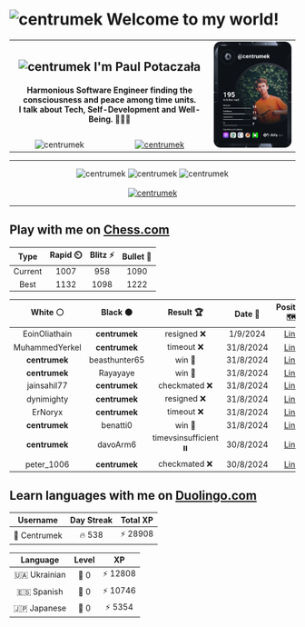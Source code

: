 <h1>
  <img
    src="https://emojis.slackmojis.com/emojis/images/1531849430/4246/blob-sunglasses.gif"
    width="30"
    alt="centrumek"
  />
  Welcome to my world!
</h1>

<table>
  <tbody>
    <tr>
      <td align="center" width="70%" colspan="2">
        <h2>
          <img
            src="https://raw.githubusercontent.com/MartinHeinz/MartinHeinz/master/wave.gif"
            width="30px"
            alt="centrumek"
          />
          I'm Paul Potaczała
        </h2>
        <h4>
          Harmonious Software Engineer finding the consciousness and peace among time units.
          <br/>
          I talk about Tech, Self-Development and Well-Being. 🌿🧘🚀
        </h4>
      </td>
      <td width="30%" rowspan="2">
        <a href="https://app.daily.dev/centrumek">
          <img
            src="./devcard.svg"
            alt="centrumek"
          />
        </a>
      </td>
    </tr>
    <tr align="center">
      <td>
        <img
          src="https://komarev.com/ghpvc/?username=centrumek&label=visitors&color=0e75b6&style=flat"
          alt="centrumek"
        >
      </td>
      <td>
        <a href="https://stackoverflow.com/users/14496012/centrumek">
          <img
            src="https://stackoverflow.com/users/flair/14496012.png?theme=dark"
            alt="centrumek"
          >
        </a>
      </td>
    </tr>
  </tbody>
</table>

---
<div align="center">
  <img 
    src="https://github-readme-stats.vercel.app/api?username=centrumek&show_icons=true&count_private=true&theme=dark&hide_border=true&hide=issues,contribs&bg_color=00000000"
    alt="centrumek"
  />
  <img
    src="https://github-readme-stats.vercel.app/api/top-langs/?username=centrumek&layout=compact&hide_border=true&theme=dark&bg_color=00000000&langs_count=6&exclude_repo=air-statistic-app"
    alt="centrumek"
  />
  <img 
    src="https://github-readme-streak-stats.herokuapp.com?user=centrumek&theme=dark&hide_border=true&background=FFFFFF00"
    alt="centrumek"
  />
  <br/>
  <br/>
  <a href="https://www.buymeacoffee.com/centrumek">
    <img
      src="https://cdn.buymeacoffee.com/buttons/v2/default-orange.png"
      height="50"
      width="210"
      alt="centrumek"
    />
  </a>
</div>

---

## Play with me on [Chess.com](https://www.chess.com/member/centrumek)

<div align="center">
<!--START_SECTION:chessStats-->
<!-- Automatically generated with https://github.com/Balastrong/chess-stats-action -->

| Type | Rapid ⏲️ | Blitz ⚡ | Bullet 🔫 |
|:---:|:---:|:---:|:---:|
| Current | 1007 | 958 | 1090 |
| Best | 1132 | 1098 | 1222 |

| White ⚪ | Black ⚫ | Result 🏆 | Date 📅 | Position 🗺️ | Type 🕕 |
|:---:|:---:|:---:|:---:|:---:|:---:|
| EoinOliathain | **centrumek** | resigned ❌ | 1/9/2024 | <a href="http://www.ee.unb.ca/cgi-bin/tervo/fen.pl?select=6R1/8/1pr5/p2p4/P4p2/1PPK1P1k/8/8 b - -">Link</a> | Bullet |
| MuhammedYerkel | **centrumek** | timeout ❌ | 31/8/2024 | <a href="http://www.ee.unb.ca/cgi-bin/tervo/fen.pl?select=8/8/6Rk/P6p/KP4r1/8/8/8 b - -">Link</a> | Bullet |
| **centrumek** | beasthunter65 | win 🥇 | 31/8/2024 | <a href="http://www.ee.unb.ca/cgi-bin/tervo/fen.pl?select=8/5Q1k/1p3p1p/8/6P1/1P6/7K/R7 b - -">Link</a> | Bullet |
| **centrumek** | Rayayaye | win 🥇 | 31/8/2024 | <a href="http://www.ee.unb.ca/cgi-bin/tervo/fen.pl?select=R6k/5ppp/1p1Np3/8/3rpP2/6P1/2P4P/2K4R b - -">Link</a> | Bullet |
| jainsahil77 | **centrumek** | checkmated ❌ | 31/8/2024 | <a href="http://www.ee.unb.ca/cgi-bin/tervo/fen.pl?select=3r1bnr/pQk1p3/Bp2qp2/4p1p1/8/8/PPP3PP/2KR3R b - -">Link</a> | Bullet |
| dynimighty | **centrumek** | resigned ❌ | 31/8/2024 | <a href="http://www.ee.unb.ca/cgi-bin/tervo/fen.pl?select=r1b4r/pp3Rb1/1kp3B1/3p2Bp/2PP4/1Q2n1P1/PP5P/R5K1 b - -">Link</a> | Bullet |
| ErNoryx | **centrumek** | timeout ❌ | 31/8/2024 | <a href="http://www.ee.unb.ca/cgi-bin/tervo/fen.pl?select=4r3/p2Q4/1k1b4/Bp2q3/8/4P1P1/2P4P/1R4K1 b - -">Link</a> | Bullet |
| **centrumek** | benatti0 | win 🥇 | 31/8/2024 | <a href="http://www.ee.unb.ca/cgi-bin/tervo/fen.pl?select=2k5/p1r4p/1p6/1bR1Bp2/4pP2/4P1P1/P4K1P/8 b - -">Link</a> | Bullet |
| **centrumek** | davoArm6 | timevsinsufficient ⏸️ | 30/8/2024 | <a href="http://www.ee.unb.ca/cgi-bin/tervo/fen.pl?select=1k6/8/8/1P4P1/1P6/N7/8/1K6 w - -">Link</a> | Bullet |
| peter_1006 | **centrumek** | checkmated ❌ | 30/8/2024 | <a href="http://www.ee.unb.ca/cgi-bin/tervo/fen.pl?select=5Q2/1k1R4/p1p5/PpP4p/5Pp1/1Pb3P1/7P/5RK1 b - -">Link</a> | Bullet |

<!--END_SECTION:chessStats-->
</div>

## Learn languages with me on [Duolingo.com](https://www.duolingo.com/profile/Centrumek)

<div align="center">
<!--START_SECTION:duolingoStats-->
<!-- Automatically generated with https://github.com/centrumek/duolingo-readme-stats-->

| Username | Day Streak | Total XP |
|:---:|:---:|:---:|
| 👤 Centrumek | 🔥 538 | ⚡ 28908 |

| Language | Level | XP |
|:---:|:---:|:---:|
| 🇺🇦 Ukrainian | 👑 0 | ⚡ 12808 |
| 🇪🇸 Spanish | 👑 0 | ⚡ 10746 |
| 🇯🇵 Japanese | 👑 0 | ⚡ 5354 |

<!--END_SECTION:duolingoStats-->
</div>
<!--
**centrumek/centrumek** is a ✨ _special_ ✨ repository because its `README.md` (this file) appears on your GitHub profile.

Here are some ideas to get you started:

- 🔭 I’m currently working on ...
- 🌱 I’m currently learning ...
- 👯 I’m looking to collaborate on ...
- 🤔 I’m looking for help with ...
- 💬 Ask me about ...
- 📫 How to reach me: ...
- 😄 Pronouns: ...
- ⚡ Fun fact: ...
-->
